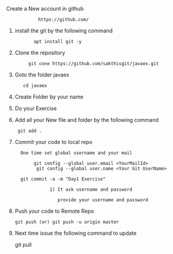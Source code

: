 Create a New account in github

                https://github.com/



1) install the git by the following command

              apt install git -y

2) Clone the repository 
    
            git cone https://github.com/sakthisgit/javaex.git

3) Goto the folder javaex
 
          cd javaex

4) Create Folder by your name


5) Do your Exercise

6) Add all your New file and folder by the following command

        git add .
7) Commit your code to local repo

         One time set global username and your mail
  
              git config --global user.email <YourMailId>
               git config --global user.name <Your Git UserName>      
 
         git commit -a -m "Day1 Exercise"
          
                    1) It ask username and password
 
                       provide your username and password

                

8) Push your code to Remote Repo

       git push (or) git push -u origin master 

9) Next time issue the following command to update

	git pull
